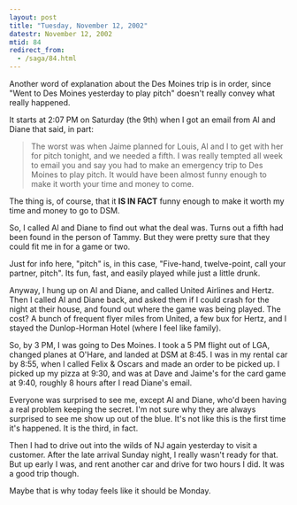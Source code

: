 ```yaml
---
layout: post
title: "Tuesday, November 12, 2002"
datestr: November 12, 2002
mtid: 84
redirect_from:
  - /saga/84.html
---
```


Another word of explanation about the Des Moines trip is in order, since "Went
to Des Moines yesterday to play pitch" doesn't really convey what really
happened.

It starts at 2:07 PM on Saturday (the 9th) when I got an email from Al and
Diane that said, in part:

> The worst was when Jaime planned for Louis, Al and I to get with her for
> pitch tonight, and we needed a fifth. I was really tempted all week to email
> you and say you had to make an emergency trip to Des Moines to play pitch.
> It would have been almost funny enough to make it worth your time and money
> to come.

The thing is, of course, that it **IS IN FACT** funny enough to
make it worth my time and money to go to DSM.

So, I called Al and Diane to find out what the deal was. Turns out a fifth
had been found in the person of Tammy. But they were pretty sure that they could
fit me in for a game or two.

Just for info here, "pitch" is, in this case, "Five-hand, twelve-point,
call your partner, pitch". Its fun, fast, and easily played while just
a little drunk.

Anyway, I hung up on Al and Diane, and called United Airlines and Hertz. Then
I called Al and Diane back, and asked them if I could crash for the night at
their house, and found out where the game was being played. The cost? A bunch
of frequent flyer miles from United, a few bux for Hertz, and I stayed the Dunlop-Horman
Hotel (where I feel like family).

So, by 3 PM, I was going to Des Moines. I took a 5 PM flight out of LGA, changed
planes at O'Hare, and landed at DSM at 8:45. I was in my rental car by 8:55,
when I called Felix
& Oscars and made an order to be picked up. I picked up my pizza at
9:30, and was at Dave and Jaime's for the card game at 9:40, roughly 8 hours
after I read Diane's email.

Everyone was surprised to see me, except Al and Diane, who'd been having a
real problem keeping the secret. I'm not sure why they are always surprised
to see me show up out of the blue. It's not like this is the first time it's
happened. It is the third, in fact.

Then I had to drive out into the wilds of NJ again yesterday to visit a customer.
After the late arrival Sunday night, I really wasn't ready for that. But up
early I was, and rent another car and drive for two hours I did. It was a good
trip though.

Maybe that is why today feels like it should be Monday.
